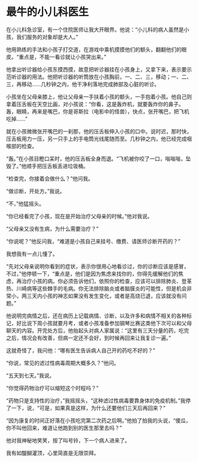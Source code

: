 # 最牛的小儿科医生

在小儿科急诊室，有一个住院医师让我大开眼界。他说：“小儿科的病人虽然是小孩，我们服务的对象却是大人。” 

他用熟练的手法和小孩子打交道，在游戏中乘机摸摸他们的额头，翻翻他们的眼皮。“重点是，不能一看诊就让小孩哭出来。” 

他拿出听诊器给小孩东摸西摸，故意把听诊器挂在小孩身上，又拿下来，表示要示范听诊器的用法。他把听诊器的听筒放在小孩胸前，一、二、三，移动；一、二、三，再移动……几秒钟之内，他干净利落地完成肺部及心脏的听诊。 

小孩坐在父母亲膝上，他让父母亲一手扶着小孩的额头，一手抱着小孩。他自己则拿着压舌板在天空比画，对小孩说：“你看，这是轰炸机，就要轰炸你的鼻子。轰，眼睛，再来是嘴巴，你是哥斯拉（电影中的怪兽），快点，张开嘴巴，把飞机吃掉……” 

就在小孩微微张开嘴巴的一刹那，他的压舌板伸入小孩的口中。说时迟，那时快，压舌板用力一压，另一只手上的手电筒光线尾随而至。几秒钟之内，他已经完成咽喉部的检查。 

“轰。”在小孩目瞪口呆时，他的压舌板全身而退。“飞机被你咬了一口，嗡嗡嗡，坠毁了。”他顺手把压舌板丢进垃圾桶。 

“检查完，你接着会做什么？”他问我。 

“做诊断，开处方。”我说。 

“不，”他猛摇头。 

“你已经看完了小孩，现在是开始治疗父母亲的时候。”他对我说。 

“父母亲又没有生病，为什么需要治疗？” 

“你说呢？”他反问我，“难道是小孩自己来挂号、缴费、请医师诊断开药的？” 

我想我有一点儿懂了。 

“先对父母亲说明你看到的症状，表示你很用心地看诊过，你的诊断应该是感冒，不过，”他停顿一下，“重点是，他们是因为焦虑来找你的，你得先缓解他们的焦虑，再治疗小孩的病。你必须告诉他们，依照你的检查，应该可以排除肺炎、登革热、川崎病等这些棘手的毛病。你无法排除脑炎或者脑膜炎的可能性，但是机会非常小，两三天内小孩的神志如果没有发生变化，或者是高烧已退，应该就没有问题。” 

他说明完病情之后，还在病历上记载病情、诊断，以及许多和病情不相关的各种标记，好比说下周小孩就要月考，或者小孩准备参加钢琴比赛这类他下次可以和父母聊天的内容。开完处方后，他抬起头对病人家属说：“这里有三天分量的药，吃完之后，情况会有改善，但病一定还不会好，到时候再回来让我复诊一遍。” 

这就奇怪了，我问他：“哪有医生告诉病人自己开的药吃不好的？” 

“你说，常见的滤过性病毒周期大概多久？”他问。 

“五天到七天。”我说。 

“你觉得药物治疗可以缩短这个时程吗？” 

“药物只是支持性的治疗，”我摇摇头，“这种滤过性病毒要靠身体的免疫机制。”我停了一下，说，“可是，如果真是这样，为什么还要他们三天后再回来？” 

“因为康复的时间正好落在小孩吃完第二次药之后啊。”他拍了拍我的头说，“傻瓜，你不叫他回来，难道让他跑到别的医生那里去吗？” 

他对我神秘地笑笑，按了叫号铃，下一个病人进来了。 

我有如醍醐灌顶，心里简直是无限崇拜。